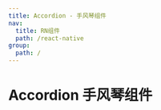 ```yaml
---
title: Accordion - 手风琴组件
nav:
  title: RN组件
  path: /react-native
group:
  path: /
---
```


# Accordion 手风琴组件
